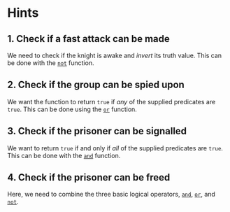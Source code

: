 # Hints

## 1. Check if a fast attack can be made

We need to check if the knight is awake and _invert_ its truth value. This can be done with the [`not`][not] function.

## 2. Check if the group can be spied upon

We want the function to return `true` if _any_ of the supplied predicates are `true`. This can be done using the [`or`][or] function.

## 3. Check if the prisoner can be signalled

We want to return `true` if and only if _all_ of the supplied predicates are `true`. This can be done with the [`and`][and] function.

## 4. Check if the prisoner can be freed

Here, we need to combine the three basic logical operators, [`and`][and], [`or`][or], and [`not`][not].

[not]: https://clojuredocs.org/clojure.core/not
[or]: https://clojuredocs.org/clojure.core/or
[and]: https://clojuredocs.org/clojure.core/and